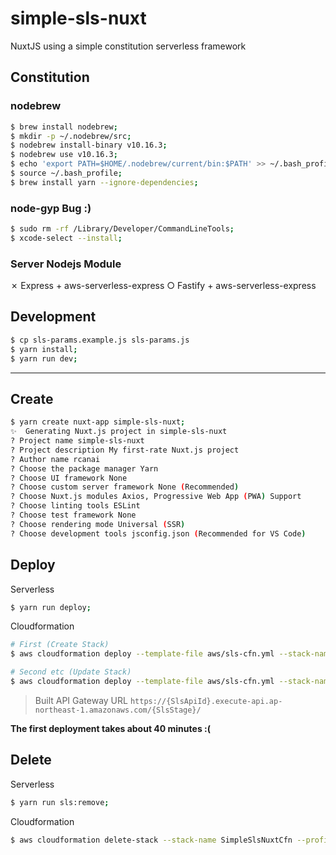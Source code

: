 # simple-sls-nuxt

NuxtJS using a simple constitution serverless framework

## Constitution

### nodebrew

```bash
$ brew install nodebrew;
$ mkdir -p ~/.nodebrew/src;
$ nodebrew install-binary v10.16.3;
$ nodebrew use v10.16.3;
$ echo 'export PATH=$HOME/.nodebrew/current/bin:$PATH' >> ~/.bash_profile;
$ source ~/.bash_profile;
$ brew install yarn --ignore-dependencies;
```


### node-gyp Bug :)

```bash
$ sudo rm -rf /Library/Developer/CommandLineTools;
$ xcode-select --install;
```

### Server Nodejs Module

✗ Express + aws-serverless-express 
○ Fastify + aws-serverless-express 

## Development

```bash
$ cp sls-params.example.js sls-params.js
$ yarn install;
$ yarn run dev;
```
___

## Create

```bash
$ yarn create nuxt-app simple-sls-nuxt;
✨  Generating Nuxt.js project in simple-sls-nuxt
? Project name simple-sls-nuxt
? Project description My first-rate Nuxt.js project
? Author name rcanai
? Choose the package manager Yarn
? Choose UI framework None
? Choose custom server framework None (Recommended)
? Choose Nuxt.js modules Axios, Progressive Web App (PWA) Support
? Choose linting tools ESLint
? Choose test framework None
? Choose rendering mode Universal (SSR)
? Choose development tools jsconfig.json (Recommended for VS Code)
```

## Deploy

Serverless

```bash
$ yarn run deploy;
```

Cloudformation

```bash
# First (Create Stack)
$ aws cloudformation deploy --template-file aws/sls-cfn.yml --stack-name SimpleSlsNuxtCfn --parameter-overrides SlsStage=production SlsApiId=XXX SSLArn=XXX --profile XXX;

# Second etc (Update Stack)
$ aws cloudformation deploy --template-file aws/sls-cfn.yml --stack-name SimpleSlsNuxtCfn --profile XXX;
```

> Built API Gateway URL 
> `https://{SlsApiId}.execute-api.ap-northeast-1.amazonaws.com/{SlsStage}/`

**The first deployment takes about 40 minutes :(**

## Delete

Serverless

```bash
$ yarn run sls:remove;
```

Cloudformation

```bash
$ aws cloudformation delete-stack --stack-name SimpleSlsNuxtCfn --profile XXX;
```
